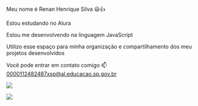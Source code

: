 Meu nome é Renan Henrique Silva 😃👍

Estou estudando no Alura

Estou me desenvolvendo na linguagem JavaScript

Utilizo esse espaço para minha organização e compartilhamento dos meu projetos desenvolvidos


Você pode entrar em contato comigo 📫
0000112482487xsp@al.educacao.sp.gov.br


![](https://i.pinimg.com/originals/bb/58/37/bb58375a91f5e1222affc155715fd19e.gif)

![](https://media2.giphy.com/media/WXB88TeARFVvi/200w.webp?cid=790b7611wum2918kqwuh3ysf5s55q0mjb3wcajraehes992r&ep=v1_gifs_search&rid=200w.webp&ct=g)
